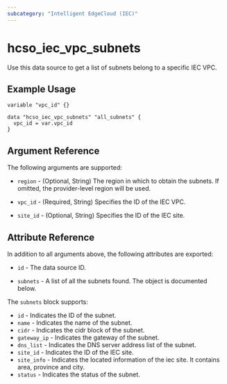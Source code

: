 ```yaml
---
subcategory: "Intelligent EdgeCloud (IEC)"
---
```


# hcso_iec_vpc_subnets

Use this data source to get a list of subnets belong to a specific IEC VPC.

## Example Usage

```hcl
variable "vpc_id" {}

data "hcso_iec_vpc_subnets" "all_subnets" {
  vpc_id = var.vpc_id
}
```

## Argument Reference

The following arguments are supported:

* `region` - (Optional, String) The region in which to obtain the subnets. If omitted, the provider-level region will be
  used.

* `vpc_id` - (Required, String) Specifies the ID of the IEC VPC.

* `site_id` - (Optional, String) Specifies the ID of the IEC site.

## Attribute Reference

In addition to all arguments above, the following attributes are exported:

* `id` - The data source ID.

* `subnets` - A list of all the subnets found. The object is documented below.

The `subnets` block supports:

* `id` - Indicates the ID of the subnet.
* `name` - Indicates the name of the subnet.
* `cidr` - Indicates the cidr block of the subnet.
* `gateway_ip` - Indicates the gateway of the subnet.
* `dns_list` - Indicates the DNS server address list of the subnet.
* `site_id` - Indicates the ID of the IEC site.
* `site_info` - Indicates the located information of the iec site. It contains area, province and city.
* `status` - Indicates the status of the subnet.
